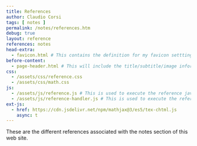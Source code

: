 ```yaml
---
title: References
author: Claudio Corsi
tags: [ notes ]
permalink: /notes/references.htm
debug: true
layout: reference
references: notes
head-extra:
  - favicon.html # This contains the definition for my favicon setttings
before-content:
  - page-header.html # This will include the title/subtitle/image information from page
css:
  - /assets/css/reference.css
  - /assets/css/math.css
js:
  - /assets/js/reference.js # This is used to execute the reference javascript command
  - /assets/js/reference-handler.js # This is used to execute the reference javascript command
ext-js:
  - href: https://cdn.jsdelivr.net/npm/mathjax@3/es5/tex-chtml.js
    async: t
---
```


These are the different references associated with the notes section of this web site.

